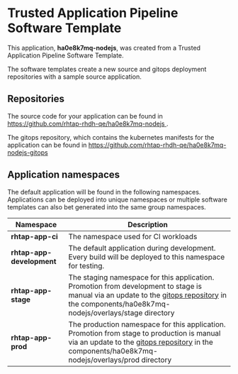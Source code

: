 # Trusted Application Pipeline Software Template

This application, **ha0e8k7mq-nodejs**, was created from a Trusted Application Pipeline Software Template.

The software templates create a new source and gitops deployment repositories with a sample source application. 

## Repositories

The source code for your application can be found in [https://github.com/rhtap-rhdh-qe/ha0e8k7mq-nodejs ](https://github.com/rhtap-rhdh-qe/ha0e8k7mq-nodejs ).
 
The gitops repository, which contains the kubernetes manifests for the application can be found in 
[https://github.com/rhtap-rhdh-qe/ha0e8k7mq-nodejs-gitops ](https://github.com/rhtap-rhdh-qe/ha0e8k7mq-nodejs-gitops ) 

## Application namespaces 

The default application will be found in the following namespaces. Applications can be deployed into unique namespaces or multiple software templates can also bet generated into the same group namespaces.  

|  Namespace   |  Description   |  
| -------- | -------- |
| **rhtap-app-ci** | The namespace used for CI workloads |
| **rhtap-app-development** | The default application during development. Every build will be deployed to this namespace for testing. |
| **rhtap-app-stage** | The staging namespace for this application. Promotion from development to stage is manual via an update to the [gitops repository](https://github.com/rhtap-rhdh-qe/ha0e8k7mq-nodejs-gitops ) in the components/ha0e8k7mq-nodejs/overlays/stage directory |
| **rhtap-app-prod** | The production namespace for this application. Promotion from stage to production is manual via an update to the [gitops repository](https://github.com/rhtap-rhdh-qe/ha0e8k7mq-nodejs-gitops ) in the components/ha0e8k7mq-nodejs/overlays/prod directory |